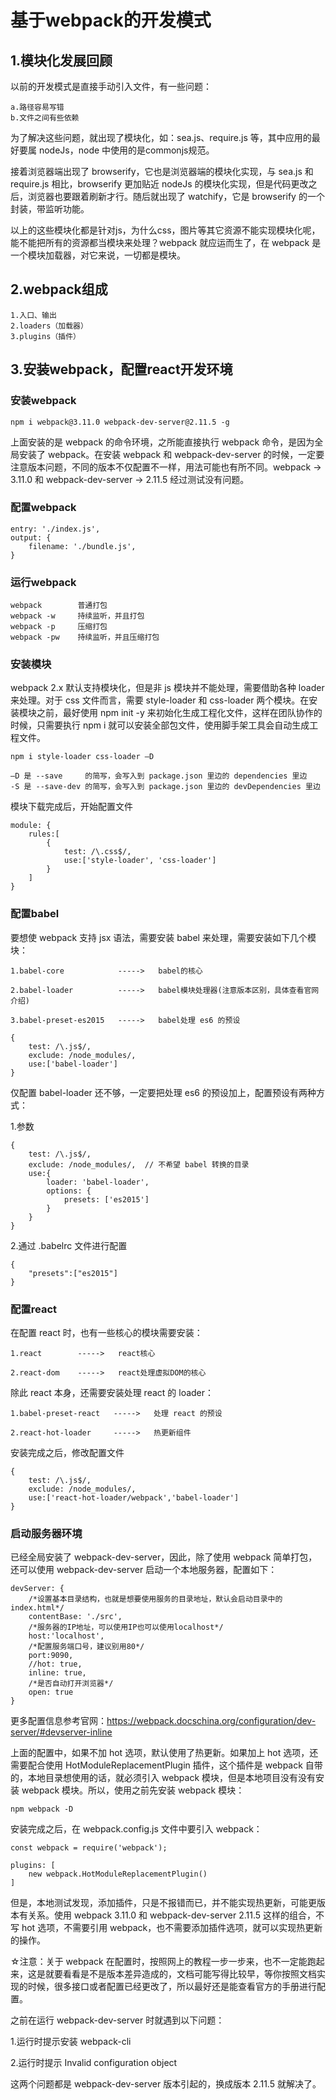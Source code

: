 # 基于webpack的开发模式

## 1.模块化发展回顾
以前的开发模式是直接手动引入文件，有一些问题：

    a.路径容易写错
    b.文件之间有些依赖

为了解决这些问题，就出现了模块化，如：sea.js、require.js 等，其中应用的最好要属 nodeJs，node 中使用的是commonjs规范。

接着浏览器端出现了 browserify，它也是浏览器端的模块化实现，与 sea.js 和 require.js 相比，browserify 更加贴近 nodeJs 的模块化实现，但是代码更改之后，浏览器也要跟着刷新才行。随后就出现了 watchify，它是 browserify 的一个封装，带监听功能。

以上的这些模块化都是针对js，为什么css，图片等其它资源不能实现模块化呢，能不能把所有的资源都当模块来处理？webpack 就应运而生了，在 webpack 是一个模块加载器，对它来说，一切都是模块。

## 2.webpack组成 
    1.入口、输出
    2.loaders（加载器）
    3.plugins（插件）

## 3.安装webpack，配置react开发环境

### 安装webpack
    npm i webpack@3.11.0 webpack-dev-server@2.11.5 -g    
上面安装的是 webpack 的命令环境，之所能直接执行 webpack 命令，是因为全局安装了 webpack。在安装 webpack 和 webpack-dev-server 的时候，一定要注意版本问题，不同的版本不仅配置不一样，用法可能也有所不同。webpack -> 3.11.0 和 webpack-dev-server -> 2.11.5 经过测试没有问题。

### 配置webpack
    entry: './index.js',
    output: {
        filename: './bundle.js',
    }

### 运行webpack
    webpack        普通打包
    webpack -w     持续监听，并且打包
    webpack -p     压缩打包
    webpack -pw    持续监听，并且压缩打包
    
### 安装模块
webpack 2.x 默认支持模块化，但是非 js 模块并不能处理，需要借助各种 loader 来处理。对于 css 文件而言，需要 style-loader 和 css-loader 两个模块。在安装模块之前，最好使用 npm init -y 来初始化生成工程化文件，这样在团队协作的时候，只需要执行 npm i 就可以安装全部包文件，使用脚手架工具会自动生成工程文件。

    npm i style-loader css-loader —D

    —D 是 --save     的简写，会写入到 package.json 里边的 dependencies 里边
    -S 是 --save-dev 的简写，会写入到 package.json 里边的 devDependencies 里边

模块下载完成后，开始配置文件

    module: {
        rules:[
            {
                test: /\.css$/,
                use:['style-loader', 'css-loader']
            }
        ]
    }
    
### 配置babel
要想使 webpack 支持 jsx 语法，需要安装 babel 来处理，需要安装如下几个模块：

    1.babel-core            ----->   babel的核心

    2.babel-loader          ----->   babel模块处理器(注意版本区别，具体查看官网介绍)

    3.babel-preset-es2015   ----->   babel处理 es6 的预设

    {
        test: /\.js$/,
        exclude: /node_modules/,
        use:['babel-loader']
    }

仅配置 babel-loader 还不够，一定要把处理 es6 的预设加上，配置预设有两种方式：

1.参数

    {
        test: /\.js$/,
        exclude: /node_modules/,  // 不希望 babel 转换的目录
        use:{
            loader: 'babel-loader',
            options: {
                presets: ['es2015']
            }
        }
    }
   
2.通过 .babelrc 文件进行配置

    {
        "presets":["es2015"]
    }

### 配置react
在配置 react 时，也有一些核心的模块需要安装：

    1.react        ----->   react核心

    2.react-dom    ----->   react处理虚拟DOM的核心

除此 react 本身，还需要安装处理 react 的 loader：

    1.babel-preset-react   ----->   处理 react 的预设

    2.react-hot-loader     ----->   热更新组件

安装完成之后，修改配置文件

    {
        test: /\.js$/,
        exclude: /node_modules/,
        use:['react-hot-loader/webpack','babel-loader']  
    }

### 启动服务器环境
已经全局安装了 webpack-dev-server，因此，除了使用 webpack 简单打包，还可以使用 webpack-dev-server 启动一个本地服务器，配置如下：

    devServer: {
        /*设置基本目录结构，也就是想要使用服务的目录地址，默认会启动目录中的 index.html*/
        contentBase: './src', 
        /*服务器的IP地址，可以使用IP也可以使用localhost*/
        host:'localhost',
        /*配置服务端口号，建议别用80*/
        port:9090,
        //hot: true,
        inline: true,
        /*是否自动打开浏览器*/
        open: true              
    }
更多配置信息参考官网：https://webpack.docschina.org/configuration/dev-server/#devserver-inline

上面的配置中，如果不加 hot 选项，默认使用了热更新。如果加上 hot 选项，还需要配合使用 HotModuleReplacementPlugin 插件，这个插件是 webpack 自带的，本地目录想使用的话，就必须引入 webpack 模块，但是本地项目没有没有安装 webpack 模块。所以，使用之前先安装 webpack 模块：

    npm webpack -D
    
安装完成之后，在 webpack.config.js 文件中要引入 webpack：

    const webpack = require('webpack');

    plugins: [
        new webpack.HotModuleReplacementPlugin()
    ]

但是，本地测试发现，添加插件，只是不报错而已，并不能实现热更新，可能更版本有关系。使用 webpack 3.11.0 和 webpack-dev-server 2.11.5 这样的组合，不写 hot 选项，不需要引用 webpack，也不需要添加插件选项，就可以实现热更新的操作。

☆注意：关于 webpack 在配置时，按照网上的教程一步一步来，也不一定能跑起来，这是就要看看是不是版本差异造成的，文档可能写得比较早，等你按照文档实现的时候，很多接口或者配置已经更改了，所以最好还是能查看官方的手册进行配置。

之前在运行 webpack-dev-server 时就遇到以下问题：

1.运行时提示安装 webpack-cli

2.运行时提示 Invalid configuration object

这两个问题都是 webpack-dev-server 版本引起的，换成版本 2.11.5 就解决了。
